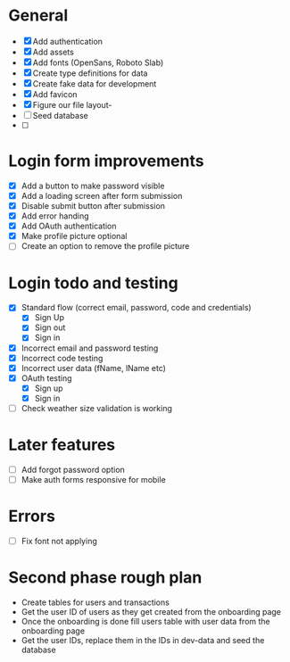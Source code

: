 # General

- [x] Add authentication
- [x] Add assets
- [x] Add fonts (OpenSans, Roboto Slab)
- [x] Create type definitions for data
- [x] Create fake data for development
- [x] Add favicon
- [x] Figure our file layout-
- [ ] Seed database
- [ ]

# Login form improvements

- [x] Add a button to make password visible
- [x] Add a loading screen after form submission
- [x] Disable submit button after submission
- [x] Add error handing
- [x] Add OAuth authentication
- [x] Make profile picture optional
- [ ] Create an option to remove the profile picture

# Login todo and testing

- [x] Standard flow (correct email, password, code and credentials)
  - [x] Sign Up
  - [x] Sign out
  - [x] Sign in
- [x] Incorrect email and password testing
- [x] Incorrect code testing
- [x] Incorrect user data (fName, lName etc)
- [x] OAuth testing
  - [x] Sign up
  - [x] Sign in
- [ ] Check weather size validation is working

# Later features

- [ ] Add forgot password option
- [ ] Make auth forms responsive for mobile

# Errors

- [ ] Fix font not applying

# Second phase rough plan

- Create tables for users and transactions
- Get the user ID of users as they get created from the onboarding page
- Once the onboarding is done fill users table with user data from the onboarding page
- Get the user IDs, replace them in the IDs in dev-data and seed the database
